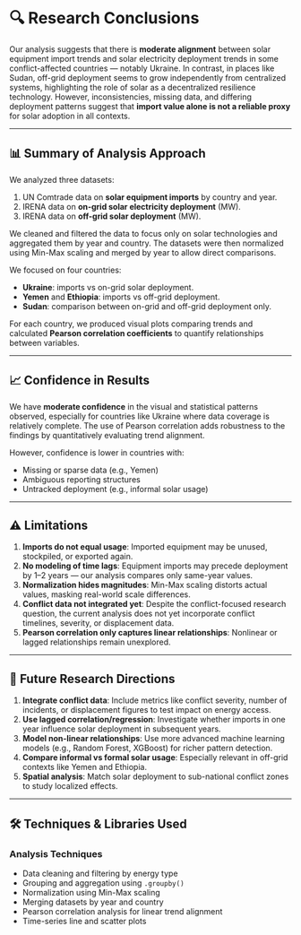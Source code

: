 # 🔍 Research Conclusions

Our analysis suggests that there is **moderate alignment** between solar
equipment import trends and solar electricity deployment trends in some
conflict-affected countries — notably Ukraine. In contrast, in places like
Sudan, off-grid deployment seems to grow independently from centralized
systems, highlighting the role of solar as a decentralized resilience
technology. However, inconsistencies, missing data, and differing
deployment patterns suggest that **import value alone is not a reliable
proxy** for solar adoption in all contexts.

---

## 📊 Summary of Analysis Approach

We analyzed three datasets:

1. UN Comtrade data on **solar equipment imports** by country and year.
2. IRENA data on **on-grid solar electricity deployment** (MW).
3. IRENA data on **off-grid solar deployment** (MW).

We cleaned and filtered the data to focus only on solar technologies and
aggregated them by year and country. The datasets were then normalized
using Min-Max scaling and merged by year to allow direct comparisons.

We focused on four countries:

- **Ukraine**: imports vs on-grid solar deployment.
- **Yemen** and **Ethiopia**: imports vs off-grid deployment.
- **Sudan**: comparison between on-grid and off-grid deployment only.

For each country, we produced visual plots comparing trends and calculated
**Pearson correlation coefficients** to quantify relationships between
variables.

---

## 📈 Confidence in Results

We have **moderate confidence** in the visual and statistical patterns
observed, especially for countries like Ukraine where data coverage is
relatively complete. The use of Pearson correlation adds robustness to the
findings by quantitatively evaluating trend alignment.

However, confidence is lower in countries with:

- Missing or sparse data (e.g., Yemen)
- Ambiguous reporting structures
- Untracked deployment (e.g., informal solar usage)

---

## ⚠️ Limitations

1. **Imports do not equal usage**: Imported equipment may be unused,
   stockpiled, or exported again.
2. **No modeling of time lags**: Equipment imports may precede deployment
   by 1–2 years — our analysis compares only same-year values.
3. **Normalization hides magnitudes**: Min-Max scaling distorts actual
   values, masking real-world scale differences.
4. **Conflict data not integrated yet**: Despite the conflict-focused
   research question, the current analysis does not yet incorporate
   conflict timelines, severity, or displacement data.
5. **Pearson correlation only captures linear relationships**: Nonlinear or
   lagged relationships remain unexplored.

---

## 🔬 Future Research Directions

1. **Integrate conflict data**: Include metrics like conflict severity,
   number of incidents, or displacement figures to test impact on energy
   access.
2. **Use lagged correlation/regression**: Investigate whether imports in
   one year influence solar deployment in subsequent years.
3. **Model non-linear relationships**: Use more advanced machine learning
   models (e.g., Random Forest, XGBoost) for richer pattern detection.
4. **Compare informal vs formal solar usage**: Especially relevant in
   off-grid contexts like Yemen and Ethiopia.
5. **Spatial analysis**: Match solar deployment to sub-national conflict
   zones to study localized effects.

---

## 🛠️ Techniques & Libraries Used

### Analysis Techniques

- Data cleaning and filtering by energy type
- Grouping and aggregation using `.groupby()`
- Normalization using Min-Max scaling
- Merging datasets by year and country
- Pearson correlation analysis for linear trend alignment
- Time-series line and scatter plots
